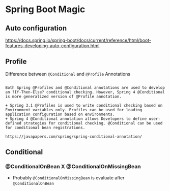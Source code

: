 # Spring Boot Magic

## Auto configuration

https://docs.spring.io/spring-boot/docs/current/reference/html/boot-features-developing-auto-configuration.html

## Profile

Difference between `@Conditional` and `@Profile` Annotations

```text

Both Spring @Profiles and @Conditional annotations are used to develop an ?If-Then-Else? conditional checking. However, Spring 4 @Conditional  is more generalized version of @Profile annotation.

+ Spring 3.1 @Profiles is used to write conditional checking based on Environment variables only. Profiles can be used for loading application configuration based on environments.
+ Spring 4 @Conditional annotation allows Developers to define user-defined strategies for conditional checking. @Conditional can be used for conditional bean registrations.

https://javapapers.com/spring/spring-conditional-annotation/
```


## Conditional

### @ConditionalOnBean X @ConditionalOnMissingBean

+ Probably `@ConditionalOnMissingBean` is evaluate after `@ConditionalOnBean`